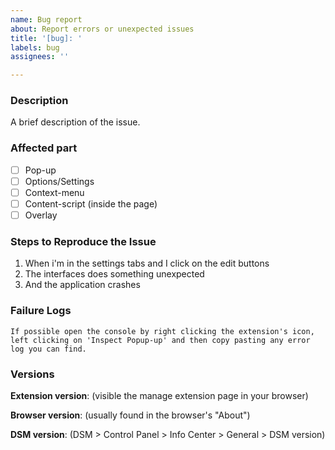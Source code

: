 ```yaml
---
name: Bug report
about: Report errors or unexpected issues
title: '[bug]: '
labels: bug
assignees: ''

---
```


<!-- Thanks for creating an issue! In order to expedite the bug fixing please fill as much of the following categories as possible. -->

### Description

A brief description of the issue.

### Affected part

- [ ] Pop-up
- [ ] Options/Settings
- [ ] Context-menu
- [ ] Content-script (inside the page)
- [ ] Overlay 

### Steps to Reproduce the Issue

1. When i'm in the settings tabs and I click on the edit buttons
2. The interfaces does something unexpected
3. And the application crashes

### Failure Logs

```
If possible open the console by right clicking the extension's icon, left clicking on 'Inspect Popup-up' and then copy pasting any error log you can find.
```

### Versions

**Extension version**: (visible the manage extension page in your browser)

**Browser version**: (usually found in the browser's "About")

**DSM version**: (DSM > Control Panel > Info Center > General > DSM version)
